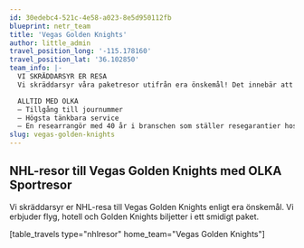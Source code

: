 ```yaml
---
id: 30edebc4-521c-4e58-a023-8e5d950112fb
blueprint: netr_team
title: 'Vegas Golden Knights'
author: little_admin
travel_position_long: '-115.178160'
travel_position_lat: '36.102850'
team_info: |-
  VI SKRÄDDARSYR ER RESA
  Vi skräddarsyr våra paketresor utifrån era önskemål! Det innebär att ni bland annat har möjligheten att paketera er resa med matchbiljett, önskat antal hotellnätter och/eller flyg. Kontakta oss för mer information!

  ALLTID MED OLKA
  – Tillgång till journummer
  – Högsta tänkbara service
  – En researrangör med 40 år i branschen som ställer resegarantier hos Kammarkollegiet, är IATA-certifierade samt är medlemmar i Svenska Resebyråföreningen (SRF)
slug: vegas-golden-knights
---
```

<h2>NHL-resor till Vegas Golden Knights med OLKA Sportresor</h2>
<p>Vi skräddarsyr er NHL-resa till Vegas Golden Knights enligt era önskemål. Vi erbjuder flyg, hotell och Golden Knights biljetter i ett smidigt paket.</p>
<p>[table_travels type="nhlresor" home_team="Vegas Golden Knights"]</p>
